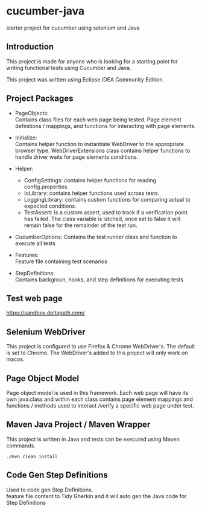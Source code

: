 
# cucumber-java
starter project for cucumber using selenium and Java


Introduction
------------
This project is made for anyone who is looking for a starting point for writing functional tests using Cucumber and Java.

This project was written using Eclipse IDEA Community Edition.   

Project Packages
-----
* PageObjects:  
Contains class files for each web page being tested.  Page element definitions / mappings, and functions for interacting with page elements.
 
* Initialize:  
Contains helper function to instantiate WebDriver to the appropriate browser type.  WebDriverExtensions class contains helper functions to handle driver waits for page elements conditions. 

* Helper:  
    - ConfigSettings: contains helper functions for reading config.properties.  
    - IoLibrary: contains helper functions used across tests.  
    - LoggingLibrary: contains custom functions for comparing actual to expected conditions.  
    - TestAssert: Is a custom assert, used to track if a verification point has failed.  The class variable is latched, once set to false it will remain false for the remainder of the test run. 

* CucumberOptions:
Contains the test runner class and function to execute all tests

* Features:  
Feature file containing test scenarios  

* StepDefinitions:  
Contains backgroun, hooks, and step definitions for executing tests


Test web page
-----
   https://sandbox.deltapath.com/


Selenium WebDriver
------------
This project is configured to use Firefox & Chrome WebDriver's.  The default is set to Chrome.  The WebDriver's added to this project will only work on macos.  


Page Object Model
-----
Page object model is used in this framework.  Each web page will have its own java.class and within each class contains page element mappings and functions / methods used to interact /verify a specific web page under test.  


Maven Java Project / Maven Wrapper
-----
This project is written in Java and tests can be executed using Maven commands. 

    ./mvn clean install  


Code Gen Step Definitions
-----
Used to code gen Step Definitions.  
feature file content to Tidy Gherkin and it will auto gen the Java code for Step Definitions   

   
